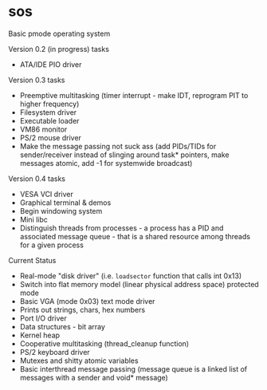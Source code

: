 # sos
Basic pmode operating system

Version 0.2 (in progress) tasks
* ATA/IDE PIO driver

Version 0.3 tasks
* Preemptive multitasking (timer interrupt - make IDT, reprogram PIT to higher frequency)
* Filesystem driver
* Executable loader
* VM86 monitor
* PS/2 mouse driver
* Make the message passing not suck ass (add PIDs/TIDs for sender/receiver instead of slinging around task* pointers, make messages atomic, add -1 for systemwide broadcast)

Version 0.4 tasks
* VESA VCI driver
* Graphical terminal & demos
* Begin windowing system
* Mini libc
* Distinguish threads from processes - a process has a PID and associated message queue - that is a shared resource among threads for a given process

Current Status
* Real-mode "disk driver" (i.e. `loadsector` function that calls int 0x13)
* Switch into flat memory model (linear physical address space) protected mode
* Basic VGA (mode 0x03) text mode driver
* Prints out strings, chars, hex numbers
* Port I/O driver
* Data structures - bit array
* Kernel heap
* Cooperative multitasking (thread_cleanup function)
* PS/2 keyboard driver
* Mutexes and shitty atomic variables
* Basic interthread message passing (message queue is a linked list of messages with a sender and void* message)
